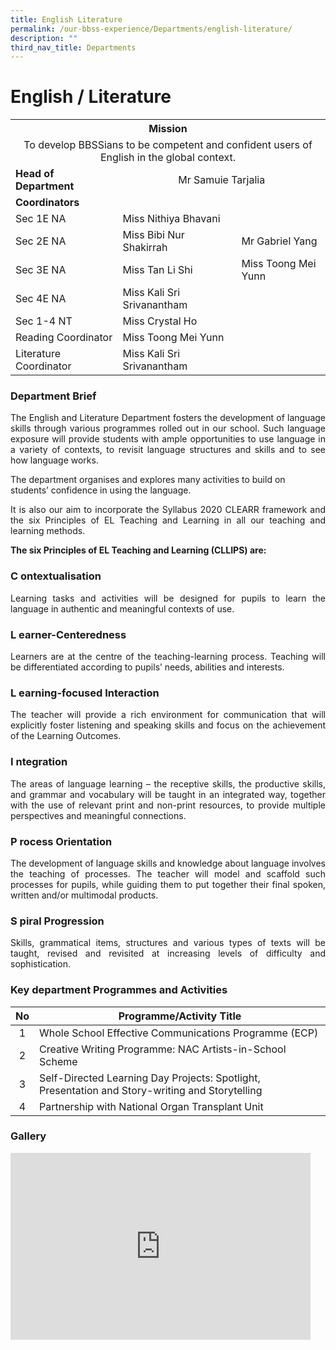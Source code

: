 ```yaml
---
title: English Literature
permalink: /our-bbss-experience/Departments/english-literature/
description: ""
third_nav_title: Departments
---
```

# English / Literature
<div>
<div>
<table>
<tbody>
<tr>
<th style="text-align:center" colspan="3">Mission</th>
</tr>
<tr>
<td style="text-align:center" colspan="3">To develop BBSSians to be competent and confident users of English in the global context.</td>
</tr>
<tr>
<td><strong>Head of Department</strong></td>
<td style="text-align: center;" colspan="2">Mr Samuie Tarjalia</td>
</tr>
<tr>
<td><strong>Coordinators</strong></td>
</tr>
<tr>
<td>Sec 1E NA</td>
<td>Miss Nithiya Bhavani</td>
</tr>
<tr>
<td>Sec 2E NA&nbsp;</td>
<td>Miss Bibi Nur Shakirrah&nbsp;</td>
<td>Mr Gabriel Yang</td>
</tr>
<tr>
<td>Sec 3E NA</td>
<td>Miss Tan Li Shi</td>
<td>Miss Toong Mei Yunn</td>
</tr>
<tr>
<td>Sec 4E NA</td>
<td>Miss Kali Sri Srivanantham</td>
</tr>
<tr>
<td>Sec 1-4 NT</td>
<td>Miss Crystal Ho</td>
</tr>
<tr>
<td>Reading Coordinator</td>
<td>Miss Toong Mei Yunn&nbsp;</td>
</tr>
<tr>
<td>Literature Coordinator&nbsp;</td>
<td>Miss Kali Sri Srivanantham</td>
</tr>
</tbody>
</table>
</div>
</div>

### Department Brief

<p style="text-align: justify;">The English and Literature Department fosters the development of language skills through various programmes rolled out in our school. Such language exposure will provide students with ample opportunities to use language in a variety of contexts, to revisit language structures and skills and to see how language works.  </p>
  
The department organises and explores many activities to build on students’ confidence in using the language.  
  
<p style="text-align: justify;">It is also our aim to incorporate the Syllabus 2020 CLEARR framework and the six Principles of EL Teaching and Learning in all our teaching and learning methods.</p>

**The six Principles of EL Teaching and Learning (CLLIPS) are:**

### C&nbsp;ontextualisation

<p style="text-align: justify;">Learning tasks and activities will be designed for pupils to learn the language in authentic and meaningful contexts of use.</p>

### L&nbsp;earner-Centeredness

<p style="text-align: justify;">Learners are at the centre of the teaching-learning process. Teaching will be differentiated according to pupils’ needs, abilities and interests.</p>

### L&nbsp;earning-focused Interaction

<p style="text-align: justify;">The teacher will provide a rich environment for communication that will explicitly foster listening and speaking skills and focus on the achievement of the Learning Outcomes.</p>

### I&nbsp;ntegration

<p style="text-align: justify;">The areas of language learning – the receptive skills, the productive skills, and grammar and vocabulary will be taught in an integrated way, together with the use of relevant print and non-print resources, to provide multiple perspectives and meaningful connections.</p>

### P&nbsp;rocess Orientation

<p style="text-align: justify;">The development of language skills and knowledge about language involves the teaching of processes. The teacher will model and scaffold such processes for pupils, while guiding them to put together their final spoken, written and/or multimodal products.</p>

### S&nbsp;piral Progression

<p style="text-align: justify;">Skills, grammatical items, structures and various types of texts will be taught, revised and revisited at increasing levels of difficulty and sophistication.&nbsp;</p>

### Key department Programmes and Activities

| No |                                     Programme/Activity Title                                    |
|:--:|---------------------------------|
|  1 | Whole School Effective Communications Programme (ECP)                                           |
|  2 | Creative Writing Programme: NAC Artists-in-School Scheme                                        |
|  3 | Self-Directed Learning Day Projects: Spotlight, Presentation and Story-writing and Storytelling |
|  4 | Partnership with National Organ Transplant Unit                                                 |

### Gallery
<iframe allowfullscreen="true" height="299" width="480" frameborder="0" src="https://docs.google.com/presentation/d/e/2PACX-1vSMESkAgeZ-RaSVNSc2I2oTL4X9zOGDswz9fvCKYe3P1p__MzWtPJ8Ej-2ps9P-aBMtX2Ttde4GpZUw/embed?start=true&amp;loop=true&amp;delayms=3000"></iframe>